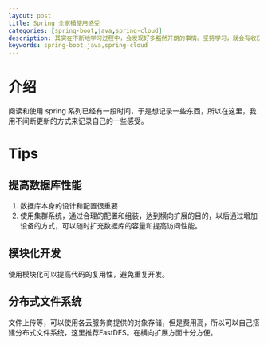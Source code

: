 ```yaml
---
layout: post
title: Spring 全家桶使用感受
categories: [spring-boot,java,spring-cloud]
description: 其实在不断地学习过程中，会发现好多豁然开朗的事情。坚持学习，就会有收获！
keywords: spring-boot,java,spring-cloud
---
```




# 介绍

阅读和使用 spring 系列已经有一段时间，于是想记录一些东西，所以在这里，我用不间断更新的方式来记录自己的一些感受。

# Tips

## 提高数据库性能
1. 数据库本身的设计和配置很重要
2. 使用集群系统，通过合理的配置和组装，达到横向扩展的目的，以后通过增加设备的方式，可以随时扩充数据库的容量和提高访问性能。

## 模块化开发

使用模块化可以提高代码的复用性，避免重复开发。

## 分布式文件系统

文件上传等，可以使用各云服务商提供的对象存储，但是费用高，所以可以自己搭建分布式文件系统，这里推荐FastDFS。在横向扩展方面十分方便。